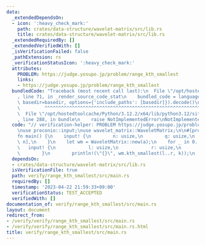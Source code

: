 ```yaml
---
data:
  _extendedDependsOn:
  - icon: ':heavy_check_mark:'
    path: crates/data-structure/wavelet-matrix/src/lib.rs
    title: crates/data-structure/wavelet-matrix/src/lib.rs
  _extendedRequiredBy: []
  _extendedVerifiedWith: []
  _isVerificationFailed: false
  _pathExtension: rs
  _verificationStatusIcon: ':heavy_check_mark:'
  attributes:
    PROBLEM: https://judge.yosupo.jp/problem/range_kth_smallest
    links:
    - https://judge.yosupo.jp/problem/range_kth_smallest
  bundledCode: "Traceback (most recent call last):\n  File \"/opt/hostedtoolcache/Python/3.12.2/x64/lib/python3.12/site-packages/onlinejudge_verify/documentation/build.py\"\
    , line 71, in _render_source_code_stat\n    bundled_code = language.bundle(stat.path,\
    \ basedir=basedir, options={'include_paths': [basedir]}).decode()\n          \
    \         ^^^^^^^^^^^^^^^^^^^^^^^^^^^^^^^^^^^^^^^^^^^^^^^^^^^^^^^^^^^^^^^^^^^^^^^^^^^^^^^^^\n\
    \  File \"/opt/hostedtoolcache/Python/3.12.2/x64/lib/python3.12/site-packages/onlinejudge_verify/languages/rust.py\"\
    , line 288, in bundle\n    raise NotImplementedError\nNotImplementedError\n"
  code: "// verification-helper: PROBLEM https://judge.yosupo.jp/problem/range_kth_smallest\n\
    \nuse proconio::input;\nuse wavelet_matrix::WaveletMatrix;\n\n#[proconio::fastout]\n\
    fn main() {\n    input! {\n        n: usize,\n        q: usize,\n        a: [usize;\
    \ n],\n    }\n    let wm = WaveletMatrix::new(a);\n    for _ in 0..q {\n     \
    \   input! {\n            l: usize,\n            r: usize,\n            k: usize,\n\
    \        }\n        println!(\"{}\", wm.kth_smallest(l..r, k));\n    }\n}\n"
  dependsOn:
  - crates/data-structure/wavelet-matrix/src/lib.rs
  isVerificationFile: true
  path: verify/range_kth_smallest/src/main.rs
  requiredBy: []
  timestamp: '2023-04-22 21:59:33+09:00'
  verificationStatus: TEST_ACCEPTED
  verifiedWith: []
documentation_of: verify/range_kth_smallest/src/main.rs
layout: document
redirect_from:
- /verify/verify/range_kth_smallest/src/main.rs
- /verify/verify/range_kth_smallest/src/main.rs.html
title: verify/range_kth_smallest/src/main.rs
---
```

